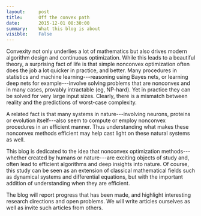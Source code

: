 ```yaml
---
layout:     post
title:      Off the convex path
date:       2015-12-01 08:30:00
summary:    What this blog is about
visible:    False
---
```


Convexity not only underlies a lot of mathematics but also drives modern algorithm design and continuous optimization. While this leads to a beautiful theory, a surprising fact of life is that simple nonconvex optimization often does the job a lot quicker in practice, and better.
Many procedures in statistics and machine learning---reasoning using Bayes nets, or learning deep nets for example---involve solving problems that are nonconvex and in many cases, provably intractable (eg, NP-hard). Yet in practice they can be solved for very large input sizes.  Clearly, there is a mismatch between reality and the predictions of worst-case complexity.
 
A related fact is that many systems in nature---involving neurons, proteins or evolution itself---also seem to compute or employ nonconvex procedures in an efficient manner. Thus understanding what makes these nonconvex methods efficient may help cast light on these natural systems as well.
 
This blog is dedicated to the idea that nonconvex optimization methods---whether created by humans or nature---are exciting objects of study and, often lead to efficient algorithms and deep insights into nature. Of course, this study can be seen as an extension of classical mathematical fields such as dynamical systems and differential equations, but with the important addition of understanding when they are efficient.
 
The blog will report progress that has been made, and highlight interesting research directions and open problems. We will write articles ourselves as well as invite such articles from others.
